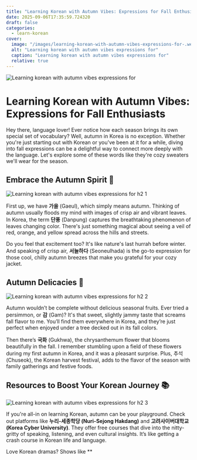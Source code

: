 ```yaml
---
title: "Learning Korean with Autumn Vibes: Expressions for Fall Enthusiasts"
date: 2025-09-06T17:35:59.724320
draft: false
categories:
  - learn-korean
cover:
  image: "/images/learning-korean-with-autumn-vibes-expressions-for-.webp"
  alt: "Learning korean with autumn vibes expressions for"
  caption: "Learning korean with autumn vibes expressions for"
  relative: true
---
```

![Learning korean with autumn vibes expressions for ](/images/learning-korean-with-autumn-vibes-expressions-for-.webp)

# Learning Korean with Autumn Vibes: Expressions for Fall Enthusiasts

Hey there, language lover! Ever notice how each season brings its own special set of vocabulary? Well, autumn in Korea is no exception. Whether you're just starting out with Korean or you've been at it for a while, diving into fall expressions can be a delightful way to connect more deeply with the language. Let's explore some of these words like they're cozy sweaters we'll wear for the season.

## Embrace the Autumn Spirit 🌟

![Learning korean with autumn vibes expressions for  h2 1](/images/learning-korean-with-autumn-vibes-expressions-for--h2-1.webp)


First up, we have **가을** (Gaeul), which simply means autumn. Thinking of autumn usually floods my mind with images of crisp air and vibrant leaves. In Korea, the term **단풍** (Danpung) captures the breathtaking phenomenon of leaves changing color. There's just something magical about seeing a veil of red, orange, and yellow spread across the hills and streets.

Do you feel that excitement too? It's like nature's last hurrah before winter. And speaking of crisp air, **서늘하다** (Seoneulhada) is the go-to expression for those cool, chilly autumn breezes that make you grateful for your cozy jacket.

## Autumn Delicacies 🍂

![Learning korean with autumn vibes expressions for  h2 2](/images/learning-korean-with-autumn-vibes-expressions-for--h2-2.webp)


Autumn wouldn’t be complete without delicious seasonal fruits. Ever tried a persimmon, or **감** (Gam)? It's that sweet, slightly jammy taste that screams fall flavor to me. You’ll find them everywhere in Korea, and they’re just perfect when enjoyed under a tree decked out in its fall colors.

Then there’s **국화** (Gukhwa), the chrysanthemum flower that blooms beautifully in the fall. I remember stumbling upon a field of these flowers during my first autumn in Korea, and it was a pleasant surprise. Plus, 추석 (Chuseok), the Korean harvest festival, adds to the flavor of the season with family gatherings and festive foods.

## Resources to Boost Your Korean Journey 📚

![Learning korean with autumn vibes expressions for  h2 3](/images/learning-korean-with-autumn-vibes-expressions-for--h2-3.webp)


If you're all-in on learning Korean, autumn can be your playground. Check out platforms like **누리-세종학당 (Nuri-Sejong Hakdang)** and **고려사이버대학교 (Korea Cyber University)**. They offer free courses that dive into the nitty-gritty of speaking, listening, and even cultural insights. It’s like getting a crash course in Korean life and language.

Love Korean dramas? Shows like **
